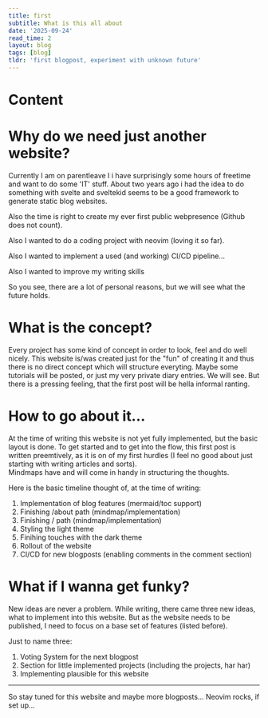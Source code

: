 ```yaml
---
title: first
subtitle: What is this all about
date: '2025-09-24'
read_time: 2
layout: blog
tags: [blog]
tldr: 'first blogpost, experiment with unknown future'
---
```


# Content

# Why do we need just another website?

Currently I am on parentleave I i have surprisingly some hours of freetime and want to do some 'IT' stuff.
About two years ago i had the idea to do something with svelte and sveltekid seems to be a good framework to generate static blog websites.

Also the time is right to create my ever first public webpresence (Github does not count).

Also I wanted to do a coding project with neovim (loving it so far).

Also I wanted to implement a used (and working) CI/CD pipeline...

Also I wanted to improve my writing skills

So you see, there are a lot of personal reasons, but we will see what the future holds.

# What is the concept?

Every project has some kind of concept in order to look, feel and do well nicely.
This website is/was created just for the "fun" of creating it and thus there is no direct concept which will structure everyting.
Maybe some tutorials will be posted, or just my very private diary entries. We will see. But there is a pressing feeling, that the first post will be hella informal ranting.

# How to go about it...
At the time of writing this website is not yet fully implemented, but the basic layout is done.
To get started and to get into the flow, this first post is written preemtively, as it is on of my first hurdles (I feel no good about just starting with writing articles and sorts).\
Mindmaps have and will come in handy in structuring the thoughts.

Here is the basic timeline thought of, at the time of writing:

1. Implementation of blog features (mermaid/toc support)
2. Finishing /about path (mindmap/implementation)
3. Finishing / path (mindmap/implementation)
4. Styling the light theme
5. Finihing touches with the dark theme
6. Rollout of the website
7. CI/CD for new blogposts (enabling comments in the comment section)

# What if I wanna get funky?
New ideas are never a problem. While writing, there came three new ideas, what to implement into this website.
But as the website needs to be published, I need to focus on a base set of features (listed before).

Just to name three:
1. Voting System for the next blogpost
2. Section for little implemented projects (including the projects, har har)
3. Implementing plausible for this website

---
So stay tuned for this website and maybe more blogposts...
Neovim rocks, if set up...
